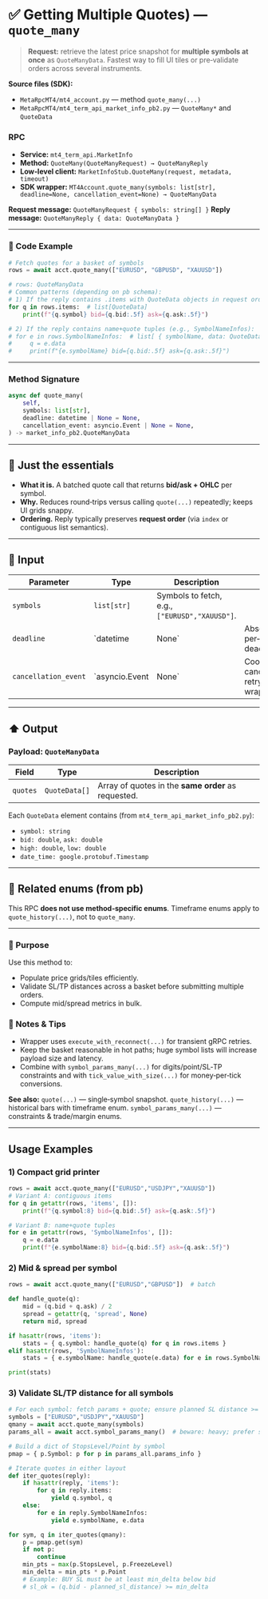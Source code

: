 # ✅ Getting Multiple Quotes) — `quote_many`

> **Request:** retrieve the latest price snapshot for **multiple symbols at once** as `QuoteManyData`.
> Fastest way to fill UI tiles or pre‑validate orders across several instruments.

**Source files (SDK):**

* `MetaRpcMT4/mt4_account.py` — method `quote_many(...)`
* `MetaRpcMT4/mt4_term_api_market_info_pb2.py` — `QuoteMany*` and `QuoteData`

### RPC

* **Service:** `mt4_term_api.MarketInfo`
* **Method:** `QuoteMany(QuoteManyRequest) → QuoteManyReply`
* **Low‑level client:** `MarketInfoStub.QuoteMany(request, metadata, timeout)`
* **SDK wrapper:** `MT4Account.quote_many(symbols: list[str], deadline=None, cancellation_event=None) → QuoteManyData`

**Request message:** `QuoteManyRequest { symbols: string[] }`
**Reply message:** `QuoteManyReply { data: QuoteManyData }`

---

### 🔗 Code Example

```python
# Fetch quotes for a basket of symbols
rows = await acct.quote_many(["EURUSD", "GBPUSD", "XAUUSD"])

# rows: QuoteManyData
# Common patterns (depending on pb schema):
# 1) If the reply contains .items with QuoteData objects in request order:
for q in rows.items:  # list[QuoteData]
    print(f"{q.symbol} bid={q.bid:.5f} ask={q.ask:.5f}")

# 2) If the reply contains name+quote tuples (e.g., SymbolNameInfos):
# for e in rows.SymbolNameInfos:  # list[ { symbolName, data: QuoteData, index } ]
#     q = e.data
#     print(f"{e.symbolName} bid={q.bid:.5f} ask={q.ask:.5f}")
```

---

### Method Signature

```python
async def quote_many(
    self,
    symbols: list[str],
    deadline: datetime | None = None,
    cancellation_event: asyncio.Event | None = None,
) -> market_info_pb2.QuoteManyData
```

---

## 💬 Just the essentials

* **What it is.** A batched quote call that returns **bid/ask + OHLC** per symbol.
* **Why.** Reduces round‑trips versus calling `quote(...)` repeatedly; keeps UI grids snappy.
* **Ordering.** Reply typically preserves **request order** (via `index` or contiguous list semantics).

---

## 🔽 Input

| Parameter            | Type           | Description                                    |                                       |
| -------------------- | -------------- | ---------------------------------------------- | ------------------------------------- |
| `symbols`            | `list[str]`    | Symbols to fetch, e.g., `["EURUSD","XAUUSD"]`. |                                       |
| `deadline`           | `datetime      | None`                                          | Absolute per‑call deadline.           |
| `cancellation_event` | `asyncio.Event | None`                                          | Cooperative cancel for retry wrapper. |

---

## ⬆️ Output

### Payload: `QuoteManyData`

| Field    | Type          | Description                                         |
| -------- | ------------- | --------------------------------------------------- |
| `quotes` | `QuoteData[]` | Array of quotes in the **same order** as requested. |

Each `QuoteData` element contains (from `mt4_term_api_market_info_pb2.py`):

* `symbol: string`
* `bid: double`, `ask: double`
* `high: double`, `low: double`
* `date_time: google.protobuf.Timestamp`

---

## 🧱 Related enums (from pb)

This RPC **does not use method‑specific enums**.
Timeframe enums apply to `quote_history(...)`, not to `quote_many`.

---

### 🎯 Purpose

Use this method to:

* Populate price grids/tiles efficiently.
* Validate SL/TP distances across a basket before submitting multiple orders.
* Compute mid/spread metrics in bulk.

### 🧩 Notes & Tips

* Wrapper uses `execute_with_reconnect(...)` for transient gRPC retries.
* Keep the basket reasonable in hot paths; huge symbol lists will increase payload size and latency.
* Combine with `symbol_params_many(...)` for digits/point/SL‑TP constraints and with `tick_value_with_size(...)` for money‑per‑tick conversions.

**See also:**
`quote(...)` — single‑symbol snapshot.
`quote_history(...)` — historical bars with timeframe enum.
`symbol_params_many(...)` — constraints & trade/margin enums.

---

## Usage Examples

### 1) Compact grid printer

```python
rows = await acct.quote_many(["EURUSD","USDJPY","XAUUSD"])
# Variant A: contiguous items
for q in getattr(rows, 'items', []):
    print(f"{q.symbol:8} bid={q.bid:.5f} ask={q.ask:.5f}")

# Variant B: name+quote tuples
for e in getattr(rows, 'SymbolNameInfos', []):
    q = e.data
    print(f"{e.symbolName:8} bid={q.bid:.5f} ask={q.ask:.5f}")
```

### 2) Mid & spread per symbol

```python
rows = await acct.quote_many(["EURUSD","GBPUSD"])  # batch

def handle_quote(q):
    mid = (q.bid + q.ask) / 2
    spread = getattr(q, 'spread', None)
    return mid, spread

if hasattr(rows, 'items'):
    stats = { q.symbol: handle_quote(q) for q in rows.items }
elif hasattr(rows, 'SymbolNameInfos'):
    stats = { e.symbolName: handle_quote(e.data) for e in rows.SymbolNameInfos }

print(stats)
```

### 3) Validate SL/TP distance for all symbols

```python
# For each symbol: fetch params + quote; ensure planned SL distance >= StopsLevel
symbols = ["EURUSD","USDJPY","XAUUSD"]
qmany = await acct.quote_many(symbols)
params_all = await acct.symbol_params_many()  # beware: heavy; prefer single-symbol calls in hot paths

# Build a dict of StopsLevel/Point by symbol
pmap = { p.Symbol: p for p in params_all.params_info }

# Iterate quotes in either layout
def iter_quotes(reply):
    if hasattr(reply, 'items'):
        for q in reply.items:
            yield q.symbol, q
    else:
        for e in reply.SymbolNameInfos:
            yield e.symbolName, e.data

for sym, q in iter_quotes(qmany):
    p = pmap.get(sym)
    if not p:
        continue
    min_pts = max(p.StopsLevel, p.FreezeLevel)
    min_delta = min_pts * p.Point
    # Example: BUY SL must be at least min_delta below bid
    # sl_ok = (q.bid - planned_sl_distance) >= min_delta
```
